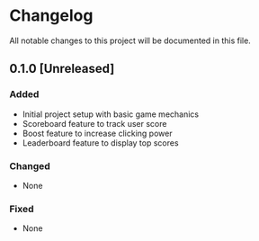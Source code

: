 # Changelog

All notable changes to this project will be documented in this file.

## 0.1.0 [Unreleased]

### Added
- Initial project setup with basic game mechanics
- Scoreboard feature to track user score
- Boost feature to increase clicking power
- Leaderboard feature to display top scores

### Changed
- None

### Fixed
- None
